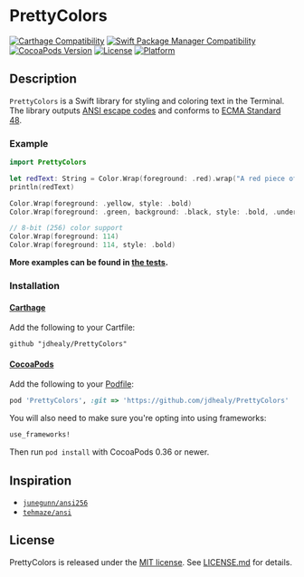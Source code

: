# PrettyColors

[![Carthage Compatibility](https://img.shields.io/badge/Carthage-✔-f2a77e.svg?style=flat)][carthage]
[![Swift Package Manager Compatibility](https://img.shields.io/badge/Swift%20Package%20Manager-✔-f2a77e.svg?style=flat)](./Package.swift)
[![CocoaPods Version](https://img.shields.io/cocoapods/v/PrettyColors.svg?style=flat)][CocoaPods]
[![License](https://img.shields.io/cocoapods/l/PrettyColors.svg?style=flat)](./LICENSE.md)
[![Platform](https://img.shields.io/badge/platform-macOS%20%7C%20iOS%20%7C%20watchOS%20%7C%20tvOS%20%7C%20linux-lightgrey.svg)][deployment_targets]

[carthage]: https://github.com/Carthage/Carthage/
[CocoaPods]: https://cocoapods.org/pods/PrettyColors/
[deployment_targets]: https://github.com/jdhealy/PrettyColors/blob/40dba7f/PrettyColors.podspec#L14-L17

## Description
`PrettyColors` is a Swift library for styling and coloring text in the Terminal.
The library outputs [ANSI escape codes](https://en.wikipedia.org/wiki/ANSI_escape_code) and conforms to [ECMA Standard 48](http://www.ecma-international.org/publications/standards/Ecma-048.htm).

### Example
```swift
import PrettyColors

let redText: String = Color.Wrap(foreground: .red).wrap("A red piece of text.")
println(redText)

Color.Wrap(foreground: .yellow, style: .bold)
Color.Wrap(foreground: .green, background: .black, style: .bold, .underlined)

// 8-bit (256) color support
Color.Wrap(foreground: 114)
Color.Wrap(foreground: 114, style: .bold)
```

**More examples can be found in [the tests](./Tests/PrettyColorsTests/PrettyColorsTests.swift).**

### Installation
#### [Carthage](https://github.com/Carthage/Carthage#adding-frameworks-to-an-application)
Add the following to your Cartfile:

```ogdl
github "jdhealy/PrettyColors"
```
#### [CocoaPods](https://cocoapods.org)
Add the following to your [Podfile](https://guides.cocoapods.org/using/the-podfile.html):

```ruby
pod 'PrettyColors', :git => 'https://github.com/jdhealy/PrettyColors'
```

You will also need to make sure you're opting into using frameworks:

```ruby
use_frameworks!
```

Then run `pod install` with CocoaPods 0.36 or newer.

## Inspiration
- [`junegunn/ansi256`](https://github.com/junegunn/ansi256/)
- [`tehmaze/ansi`](https://github.com/tehmaze/ansi/)

## License
PrettyColors is released under the [MIT license](https://opensource.org/licenses/MIT). See [LICENSE.md](./LICENSE.md) for details.
